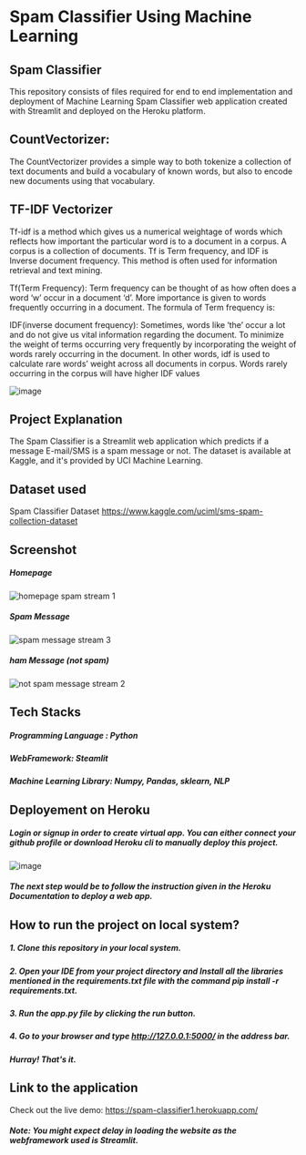 # Spam Classifier Using Machine Learning
## Spam Classifier
This repository consists of files required for end to end implementation and deployment of Machine Learning Spam Classifier web application created with Streamlit and deployed on the Heroku platform.

## CountVectorizer:

The CountVectorizer provides a simple way to both tokenize a collection of text documents and build a vocabulary of known words, but also to encode new documents using that vocabulary.

## TF-IDF Vectorizer
Tf-idf is a method which gives us a numerical weightage of words which reflects how important the particular word is to a document in a corpus. A corpus is a collection of documents. Tf is Term frequency, and IDF is Inverse document frequency. This method is often used for information retrieval and text mining.

Tf(Term Frequency): Term frequency can be thought of as how often does a word ‘w’ occur in a document ‘d’. More importance is given to words frequently occurring in a document. The formula of Term frequency is:

IDF(inverse document frequency): Sometimes, words like ‘the’ occur a lot and do not give us vital information regarding the document. To minimize the weight of terms occurring very frequently by incorporating the weight of words rarely occurring in the document. In other words, idf is used to calculate rare words’ weight across all documents in corpus. Words rarely occurring in the corpus will have higher IDF values

![image](https://user-images.githubusercontent.com/93968656/141608992-a285afe1-beb0-4da1-8682-b2d7cdb1e853.png)


## Project Explanation
The Spam Classifier is a Streamlit web application which predicts if a message E-mail/SMS is a spam message or not. The dataset is available at Kaggle, and it's provided by UCI Machine Learning.

## Dataset used
Spam Classifier Dataset https://www.kaggle.com/uciml/sms-spam-collection-dataset

## Screenshot
##### Homepage
![homepage spam stream 1](https://user-images.githubusercontent.com/93968656/141608695-51413ac1-98d4-48c4-8b02-369789bd0fd7.png)

##### Spam Message
![spam message stream 3](https://user-images.githubusercontent.com/93968656/141608710-ba1bb844-66bb-49ef-998f-5f01faa88760.png)



##### ham Message (not spam)

![not spam message stream 2](https://user-images.githubusercontent.com/93968656/141608705-95d97de5-1dd8-4177-a513-925091c10b68.png)


## Tech Stacks
##### Programming Language : Python
##### WebFramework: Steamlit
##### Machine Learning Library: Numpy, Pandas, sklearn, NLP


## Deployement on Heroku

##### Login or signup in order to create virtual app. You can either connect your github profile or download Heroku cli to manually deploy this project.
![image](https://user-images.githubusercontent.com/93968656/141474123-3dc0d678-af4b-4527-92af-17d05a5d0481.png)

##### The next step would be to follow the instruction given in the Heroku Documentation to deploy a web app.

## How to run the project on local system?
##### 1. Clone this repository in your local system.
##### 2. Open your IDE from your project directory and Install all the libraries mentioned in the requirements.txt file with the command pip install -r requirements.txt.
##### 3. Run the app.py file by clicking the run button.
##### 4. Go to your browser and type http://127.0.0.1:5000/ in the address bar.
##### Hurray! That's it.


## Link to the application
Check out the live demo: https://spam-classifier1.herokuapp.com/

##### Note: You might expect delay in loading the website as the webframework used is Streamlit.


